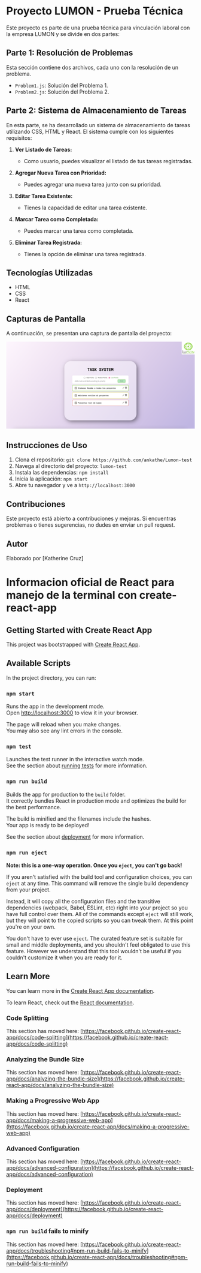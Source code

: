 # Proyecto LUMON - Prueba Técnica

Este proyecto es parte de una prueba técnica para vinculación laboral con la empresa LUMON y se divide en dos partes:

## Parte 1: Resolución de Problemas

Esta sección contiene dos archivos, cada uno con la resolución de un problema.

- `Problem1.js`: Solución del Problema 1.
- `Problem2.js`: Solución del Problema 2.

## Parte 2: Sistema de Almacenamiento de Tareas

En esta parte, se ha desarrollado un sistema de almacenamiento de tareas utilizando CSS, HTML y React. El sistema cumple con los siguientes requisitos:

1. **Ver Listado de Tareas:**
   - Como usuario, puedes visualizar el listado de tus tareas registradas.

2. **Agregar Nueva Tarea con Prioridad:**
   - Puedes agregar una nueva tarea junto con su prioridad.

3. **Editar Tarea Existente:**
   - Tienes la capacidad de editar una tarea existente.

4. **Marcar Tarea como Completada:**
   - Puedes marcar una tarea como completada.

5. **Eliminar Tarea Registrada:**
   - Tienes la opción de eliminar una tarea registrada.

## Tecnologías Utilizadas

- HTML
- CSS
- React

## Capturas de Pantalla

A continuación, se presentan una captura de pantalla del proyecto:

![Listado de Tareas - Visualización CRUD](/Project/task-system/src/images/Captura.png)

## Instrucciones de Uso

1. Clona el repositorio: `git clone https://github.com/ankathe/Lumon-test` 
2. Navega al directorio del proyecto: `lumon-test`
3. Instala las dependencias: `npm install`
4. Inicia la aplicación: `npm start`
5. Abre tu navegador y ve a `http://localhost:3000`

## Contribuciones

Este proyecto está abierto a contribuciones y mejoras.
Si encuentras problemas o tienes sugerencias, no dudes en enviar un pull request.

## Autor

Elaborado por [Katherine Cruz]


# Informacion oficial de React para manejo de la terminal con create-react-app

## Getting Started with Create React App

This project was bootstrapped with [Create React App](https://github.com/facebook/create-react-app).

## Available Scripts

In the project directory, you can run:

### `npm start`

Runs the app in the development mode.\
Open [http://localhost:3000](http://localhost:3000) to view it in your browser.

The page will reload when you make changes.\
You may also see any lint errors in the console.

### `npm test`

Launches the test runner in the interactive watch mode.\
See the section about [running tests](https://facebook.github.io/create-react-app/docs/running-tests) for more information.

### `npm run build`

Builds the app for production to the `build` folder.\
It correctly bundles React in production mode and optimizes the build for the best performance.

The build is minified and the filenames include the hashes.\
Your app is ready to be deployed!

See the section about [deployment](https://facebook.github.io/create-react-app/docs/deployment) for more information.

### `npm run eject`

**Note: this is a one-way operation. Once you `eject`, you can't go back!**

If you aren't satisfied with the build tool and configuration choices, you can `eject` at any time. This command will remove the single build dependency from your project.

Instead, it will copy all the configuration files and the transitive dependencies (webpack, Babel, ESLint, etc) right into your project so you have full control over them. All of the commands except `eject` will still work, but they will point to the copied scripts so you can tweak them. At this point you're on your own.

You don't have to ever use `eject`. The curated feature set is suitable for small and middle deployments, and you shouldn't feel obligated to use this feature. However we understand that this tool wouldn't be useful if you couldn't customize it when you are ready for it.

## Learn More

You can learn more in the [Create React App documentation](https://facebook.github.io/create-react-app/docs/getting-started).

To learn React, check out the [React documentation](https://reactjs.org/).

### Code Splitting

This section has moved here: [https://facebook.github.io/create-react-app/docs/code-splitting](https://facebook.github.io/create-react-app/docs/code-splitting)

### Analyzing the Bundle Size

This section has moved here: [https://facebook.github.io/create-react-app/docs/analyzing-the-bundle-size](https://facebook.github.io/create-react-app/docs/analyzing-the-bundle-size)

### Making a Progressive Web App

This section has moved here: [https://facebook.github.io/create-react-app/docs/making-a-progressive-web-app](https://facebook.github.io/create-react-app/docs/making-a-progressive-web-app)

### Advanced Configuration

This section has moved here: [https://facebook.github.io/create-react-app/docs/advanced-configuration](https://facebook.github.io/create-react-app/docs/advanced-configuration)

### Deployment

This section has moved here: [https://facebook.github.io/create-react-app/docs/deployment](https://facebook.github.io/create-react-app/docs/deployment)

### `npm run build` fails to minify

This section has moved here: [https://facebook.github.io/create-react-app/docs/troubleshooting#npm-run-build-fails-to-minify](https://facebook.github.io/create-react-app/docs/troubleshooting#npm-run-build-fails-to-minify)

